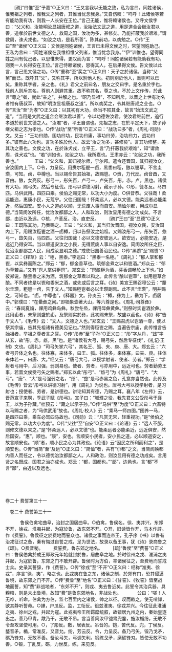 <!-- { "loadSidebar": true } -->
　　[疏]“曰惟”至“予嘉”○正义曰：“王又言我以无能之致，私为言曰，同姓诸侯，惟我祖之列者，惟我父之列者，其惟当忧念我身。”又自伤叹：“呜呼！此诸侯等若有能助我有功，则我一人长安在王位。”言己无能，惟将赖诸侯也。又呼文侯字曰：“父义和，汝能明汝显祖唐叔之道，汝始法文武之道，用是道合会继汝君以善，追孝於前世文德之人。救周之国，汝功为多，甚修矣。乃能扞蔽我於艰难。”谓救周，诛犬戎也。“如汝之功，是我所善”。陈其前功，以劝勉之。○传“王曰”至“诸侯”○正义曰：文侯是同姓诸侯，王言已未得文侯之时，常望同姓助己。王私为言曰：“同姓诸侯在我惟祖惟父列者，惟当忧念我身。”“伊”训惟也。望得同姓之间有忧己者。以思惟未得，更叹而为言：“呜呼！同姓诸侯若有能助我有功，则我一人长得安在王位。”言己恃赖诸侯，思得其人，在后果得文侯。告文侯以此言，言己思文侯之功。○传“重称”至“奖之”○正义曰：天子之於诸侯，当称“父舅”而已。既呼其“父”，又称其字，所以别他人也。初则别於他人，重则可以已矣。重称其字者，亲之也。《礼》君父之前曰名，朋友之交曰字。是名重於字也。轻前人则斥其名，尊前人则避其重。故不称其名，尊之也。不於上文作传，於此言“尊之”者，就此“亲之”，并解之也。“昭乃显祖”，不知所斥，以晋之上世有功名者惟有唐叔耳，故知“明汝显祖唐叔之道”。所以劝奖之，令其继唐叔之业也。○传“言汝”至“为孝”○正义曰：以其初有大功，终当不殒其业，故言“始法文武之道”。“当用是文武之道合会继汝君以善”，令以功德佐汝君，使汝君继前世，追行孝道於前世文德之人。“汝君”者，平王自谓也。先祖之志，在於平定天下，故子孙继父祖之志为孝也。○传“战功”至“所善”○正义曰：“战功曰多”者，《周礼·司勋》文。又云：“王功曰勋，国功曰功，民功曰庸，事功曰劳，治功曰力，战功曰多。”彼有此六功也。言功多殊於他人，故云“汝之功多，甚修矣”。言其功修整，美其功之善也。文侯之功，在於诛犬戎，立平王，言“乃扞蔽我於艰难”，知“谓救周，诛犬戎”也。“若”训如也，如汝之功，我所嘉也。王肃亦云：“如汝之功，我所善也。”
　
　　王曰：“父义和，其归视尔师，宁尔邦。遣令还晋国，其归视汝众，安汝国内上下。○令，力呈反。用赉尔秬鬯一卣，黑黍曰秬，酿以鬯草。不言圭瓒，可知。卣，中樽也。当以锡命告其始祖，故赐鬯。○赉，力代反。卣音酉，又音由。酿，女亮反。彤弓一，彤矢百，卢弓一，卢矢百，彤，赤。卢，黑也。诸侯有大功，赐弓矢，然后专征伐。彤弓以讲德习射，藏示子孙。○彤，徒冬反。马四匹。马供武用。四匹曰乘。侯伯之赐无常，以功大小为度。○供音恭。父往哉！柔远能迩，惠康小民，无荒宁。父往归国哉！怀柔远人，必以文德。能柔远者必能柔近，然后国安。安小人之道必以顺，无荒废人事而自安。简恤尔都，用成尔显德。”当简阂汝所任，忧治汝都鄙之人，人和政治，则汝显用有德之功成矣。不言鄙，由近以及远。○核，户革反。治，直吏反。 
　　[疏]“王曰”至“显德”○正义曰：王既陈其功，乃赉赐之。王曰：“父义和，其当归汝晋国，视汝众民，安汝国内上下。用赐汝秬鬯之酒一卣樽，归以告祭汝之始祖。又赐汝彤弓一，彤矢百，玈弓一，玈矢百，马四匹。父往归国哉！必以文德安彼远人。欲安远，必能安近，是远近乃得安耳。当以顺道安汝之小民，无得荒废人事以自安逸。简阂汝所任之臣，忧治汝都鄙之人民，用成汝显明之德。”戒使归国善治民也。○传“黑黍”至“赐鬯”○正义曰：《释草》云：“秬，黑黍。”李巡曰：“黑黍一名秬。”《周礼》：“郁人掌和郁鬯，以实彝而陈之。”郑云：“郁，郁金香草也。筑郁金煮之以和鬯酒。”郑众云：“郁为草若兰。”又有“鬯人掌供秬鬯”。郑玄云：“鬯酿秬为酒，芬香调畅於上下也。”如彼郑说，酿黑黍之米为酒，筑郁金之草煮以和之。此传言“酿以鬯草”，似用鬯草合酿。不同者终是以鬯和黍米之酒，或先或后言之耳。《诗》美宣王赐召穆公云：“釐尔圭瓒，秬鬯一卣，告于文人。”知赐秬鬯者必以圭瓒副焉。此不言“圭瓒”，明并赐之，可知也。“卣，中尊也”，《释器》文。孙炎云：“樽，彝为上，罍为下，卣居中。”郭璞曰：“在罍彝之间。”即牺象壶著大山，等六尊是也。《周礼·司尊彝》云：“春祠夏禴，祼用鸡彝鸟彝。秋尝冬烝，祼用斝彝黄彝。”则祭时实鬯酒於彝。此用卣者，未祭则盛於卣，及祭则实於彝，此初赐未祭，故盛以卣也。《诗》称“告于文人”，《毛传》云：“文人，文德之人也。”郑玄云：“王赐召虎以鬯酒一尊，使以祭其宗庙，告其先祖诸有德美见记也。”然则得秬鬯之赐，当遍告宗庙，此传惟言告始祖者，举祖之尊者言之耳。○传“彤赤”至“子孙”○正义曰：“彤”字从丹，“玈”字从玄，故“彤，赤。玈，黑”也。是“诸侯有大弓，赐弓矢，然后专征伐”，《礼记·王制》文也。《周礼》“司弓矢掌六弓”，其名王、弧、夹、庾、唐、大。郑玄云：“六者弓异体之名也。往体寡，来体多，曰王、弧。往体多，来体寡，曰夹、庾。往体来体若一，曰唐、大。”经又云：“唐弓大弓，以授学射者、使者、劳者。”郑云：“学射者弓用中，后习强，弱则易也。使者、劳者，弓亦用中，远近可也。劳者勤劳王事，若晋文侯受弓矢之赐者。”郑玄以此“彤弓”、“玈弓”为《周礼》“唐弓”、“大弓”。“唐”、“大”是弓强弱之名，“彤”、“玈”是弓赤黑之色，孔意亦当然也。此传及《毛传》皆云“彤弓以讲德习射”，用《周礼》为说也。唐弓大弓以授学射者，是习射也；授使者、劳者，是讲德也。讲论知其有德，乃赐之耳。襄八年《左传》云，晋范宣子来聘，季武子赋《彤弓》。宣子曰：“城濮之役，我先君文公受彤弓于襄王，以为子孙藏。”杜预云：“藏之以示子孙。”○传“马供”至“为度”○正义曰：六畜特以马赐之者，为“马供武用”故也。《周礼·校人》云：“乘马一师四圉。”圉养一马，是四匹曰乘，乘车必驾四马故也。《司勋》云：“凡赏无常，轻重视功。”是“侯伯之赐无常，以功大小为度”。○传“父往”至“自安”○正义曰：《论语》云：“远人不服，则修文德以来之。”是“怀柔远人，必以文德”也。能柔远者必能柔近，远近俱安，然后国安。“惠”，顺也。“康”，安也。言顺安小民者，安小民之道，必以顺道安之，故言顺安也。“顺”者，顺小民之心为其政也。《论语》云“因民之所利而利之”，是顺安也。○传“当简”至“及远”○正义曰：“简恤”者，共有“尔都”之文，当简阂殃都内善人而任之，令以德忧治汝都鄙之人。人和政治，则汝显用有德之功成矣。言用贤之名既成，国君之治亦成也。郑云：“都，国都也。”“鄙”，边邑也。言“都”不言“鄙”，由近以及远也。 

　
  



 
　 




卷二十 费誓第三十一 

　卷二十 费誓第三十一 　 


　
　　鲁侯伯禽宅曲阜，治封之国居曲阜。○伯禽，鲁侯名。徐、夷并兴，东郊不开，徐戎、淮夷并起，为寇於鲁，故东郊不开。○开，旧读皆作开，马本作辟。作《费誓》。鲁侯征之於费地而誓众也。诸侯之事而连帝王，孔子序《书》以鲁有治戎征讨之备，秦有悔过自誓之戒，足为世法，故录以备王事，犹《诗》录商鲁之《颂》。○费音秘。 
　　费誓费，鲁东郊之地名。 
　　[疏]“鲁侯”至“费誓”○正义曰：鲁侯伯禽於成王即政元年始就封於鲁，居曲阜之地。於时徐州之戎、淮浦之夷并起，为寇於鲁，东郊之门不敢开辟。鲁侯时为方伯，率诸侯征之，至费地而誓戒士众。史录其誓辞，作《费誓》。○传“徐戎”至“不开”○正义曰：经称“淮夷、徐戎”，序言“徐、夷”，略之也。此戎夷在鲁之东，诸侯之制，於郊有门，恐其侵逼鲁境，故东郊之门不开。○传“费鲁”至“地名”○正义曰：《甘誓》、《牧誓》皆至战地而誓，知“费”非战地者，“东郊不开”，则戎、夷去鲁近矣。此誓令其治兵器，具糗粮，则是未出鲁境，故知“费”是鲁东郊地名，非战处也。
　
　　公曰：“嗟！人无哗，听命。伯禽为方伯，监七百里内之诸侯，帅之以征。叹而敕之，使无喧譁，欲其静听誓命。○譁，户瓜反。监，工衔反。徂兹淮夷、徐戎并兴。今往征此淮浦之夷、徐州之戎，并起为寇。此戎夷帝王所羁縻统叙，故错居九州之内，秦始皇逐出之。善乃甲胄，敿乃干，无敢不吊。言当善简汝甲铠胄兜鍪，施汝楯纷，无敢不令至攻坚使可用。○，了彫反。敿，居表反。吊音的。铠，苦代反。兜，丁侯反。鍪音矛。楯，常准反，又音允。纷，芳云反。令，力呈反。备乃弓矢，锻乃戈矛，砺乃锋刃，无敢不善。备汝弓矢，弓调矢利。锻练戈矛，磨砺锋刃。皆使无敢不功善。○锻，丁乱反。砺，力世反。练，来见反。 
